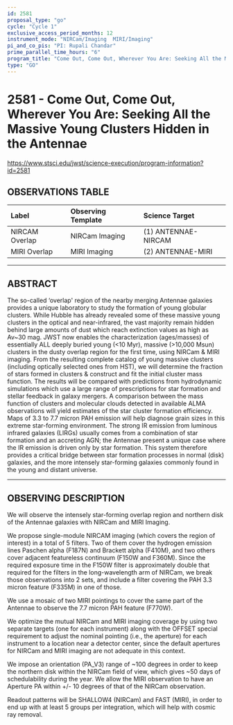```yaml
---
id: 2581
proposal_type: "go"
cycle: "Cycle 1"
exclusive_access_period_months: 12
instrument_mode: "NIRCam/Imaging  MIRI/Imaging"
pi_and_co_pis: "PI: Rupali Chandar"
prime_parallel_time_hours: "6"
program_title: "Come Out, Come Out, Wherever You Are: Seeking All the Massive Young Clusters Hidden in the Antennae"
type: "GO"
---
```

# 2581 - Come Out, Come Out, Wherever You Are: Seeking All the Massive Young Clusters Hidden in the Antennae
https://www.stsci.edu/jwst/science-execution/program-information?id=2581
## OBSERVATIONS TABLE
| Label            | Observing Template | Science Target      |
| :--------------- | :----------------- | :------------------ |
| NIRCAM Overlap   | NIRCam Imaging     | (1) ANTENNAE-NIRCAM |
| MIRI Overlap     | MIRI Imaging       | (2) ANTENNAE-MIRI   |

---

## ABSTRACT

The so-called ‘overlap' region of the nearby merging Antennae galaxies provides a unique laboratory to study the formation of young globular clusters. While Hubble has already revealed some of these massive young clusters in the optical and near-infrared, the vast majority remain hidden behind large amounts of dust which reach extinction values as high as Av~30 mag. JWST now enables the characterization (ages/masses) of essentially ALL deeply buried young (<10 Myr), massive (>10,000 Msun) clusters in the dusty overlap region for the first time, using NIRCam & MIRI imaging. From the resulting complete catalog of young massive clusters (including optically selected ones from HST), we will determine the fraction of stars formed in clusters & construct and fit the initial cluster mass function. The results will be compared with predictions from hydrodynamic simulations which use a large range of prescriptions for star formation and stellar feedback in galaxy mergers. A comparison between the mass function of clusters and molecular clouds detected in available ALMA observations will yield estimates of the star cluster formation efficiency. Maps of 3.3 to 7.7 micron PAH emission will help diagnose grain sizes in this extreme star-forming environment. The strong IR emission from luminous infrared galaxies (LIRGs) usually comes from a combination of star formation and an accreting AGN; the Antennae present a unique case where the IR emission is driven only by star formation. This system therefore provides a critical bridge between star formation processes in normal (disk) galaxies, and the more intensely star-forming galaxies commonly found in the young and distant universe.

---

## OBSERVING DESCRIPTION

We will observe the intensely star-forming overlap region and northern disk of the Antennae galaxies with NIRCam and MIRI Imaging.

We propose single-module NIRCAM imaging (which covers the region of interest) in a total of 5 filters. Two of them cover the hydrogen emission lines Paschen alpha (F187N) and Brackett alpha (F410M), and two others cover adjacent featureless continuum (F150W and F360M). Since the required exposure time in the F150W filter is approximately double that required for the filters in the long-wavelength arm of NIRCam, we break those observations into 2 sets, and include a filter covering the PAH 3.3 micron feature (F335M) in one of those.

We use a mosaic of two MIRI pointings to cover the same part of the Antennae to observe the 7.7 micron PAH feature (F770W).

We optimize the mutual NIRCam and MIRI imaging coverage by using two separate targets (one for each instrument) along with the OFFSET special requirement to adjust the nominal pointing (i.e., the aperture) for each instrument to a location near a detector center, since the default apertures for NIRCam and MIRI imaging are not adequate in this context.

We impose an orientation (PA_V3) range of ~100 degrees in order to keep the northern disk within the NIRCam field of view, which gives ~50 days of schedulability during the year. We allow the MIRI observation to have an Aperture PA within +/- 10 degrees of that of the NIRCam observation.

Readout patterns will be SHALLOW4 (NIRCam) and FAST (MIRI), in order to end up with at least 5 groups per integration, which will help with cosmic ray removal.